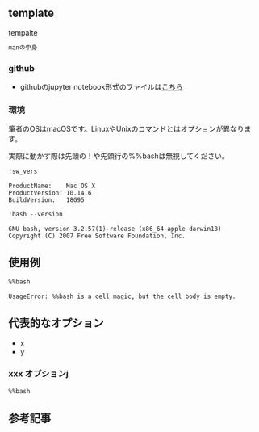 
## template
tempalte

```bash
manの中身
```

### github
- githubのjupyter notebook形式のファイルは[こちら](https://github.com/hiroshi0530/wa/blob/master/src/article/library/bash/template/template_nb.ipynb)


### 環境
筆者のOSはmacOSです。LinuxやUnixのコマンドとはオプションが異なります。

実際に動かす際は先頭の！や先頭行の%%bashは無視してください。


```python
!sw_vers
```

    ProductName:	Mac OS X
    ProductVersion:	10.14.6
    BuildVersion:	18G95



```python
!bash --version
```

    GNU bash, version 3.2.57(1)-release (x86_64-apple-darwin18)
    Copyright (C) 2007 Free Software Foundation, Inc.


## 使用例


```bash
%%bash

```

    UsageError: %%bash is a cell magic, but the cell body is empty.


## 代表的なオプション
- x
- y

### xxx オプションj


```bash
%%bash

```

## 参考記事

